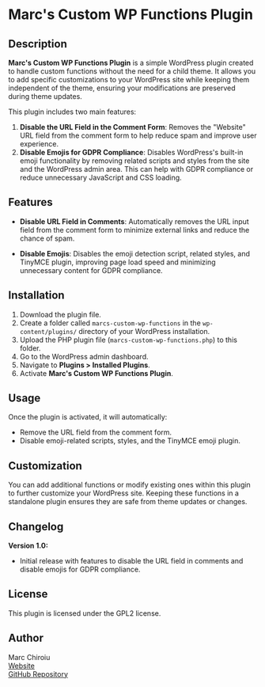# Marc's Custom WP Functions Plugin

## Description

**Marc's Custom WP Functions Plugin** is a simple WordPress plugin created to handle custom functions without the need for a child theme. It allows you to add specific customizations to your WordPress site while keeping them independent of the theme, ensuring your modifications are preserved during theme updates.

This plugin includes two main features:

1. **Disable the URL Field in the Comment Form**: Removes the "Website" URL field from the comment form to help reduce spam and improve user experience.
2. **Disable Emojis for GDPR Compliance**: Disables WordPress's built-in emoji functionality by removing related scripts and styles from the site and the WordPress admin area. This can help with GDPR compliance or reduce unnecessary JavaScript and CSS loading.

## Features

- **Disable URL Field in Comments**: Automatically removes the URL input field from the comment form to minimize external links and reduce the chance of spam.
  
- **Disable Emojis**: Disables the emoji detection script, related styles, and TinyMCE plugin, improving page load speed and minimizing unnecessary content for GDPR compliance.

## Installation

1. Download the plugin file.
2. Create a folder called `marcs-custom-wp-functions` in the `wp-content/plugins/` directory of your WordPress installation.
3. Upload the PHP plugin file (`marcs-custom-wp-functions.php`) to this folder.
4. Go to the WordPress admin dashboard.
5. Navigate to **Plugins > Installed Plugins**.
6. Activate **Marc's Custom WP Functions Plugin**.

## Usage

Once the plugin is activated, it will automatically:

- Remove the URL field from the comment form.
- Disable emoji-related scripts, styles, and the TinyMCE emoji plugin.

## Customization

You can add additional functions or modify existing ones within this plugin to further customize your WordPress site. Keeping these functions in a standalone plugin ensures they are safe from theme updates or changes.

## Changelog

**Version 1.0:**
- Initial release with features to disable the URL field in comments and disable emojis for GDPR compliance.

## License

This plugin is licensed under the GPL2 license.

## Author

Marc Chiroiu  
[Website](https://chiroiu.com)  
[GitHub Repository](https://github.com/schischa/marcs-custom-wp-functions)

